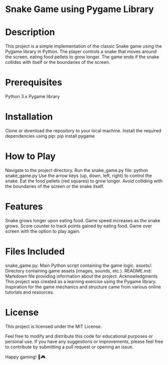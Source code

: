 # Snake Game using Pygame Library

# Description
This project is a simple implementation of the classic Snake game using the Pygame library in Python. The player controls a snake that moves around the screen, eating food pellets to grow longer. The game ends if the snake collides with itself or the boundaries of the screen.

# Prerequisites
Python 3.x
Pygame library

# Installation
Clone or download the repository to your local machine.
Install the required dependencies using pip:
pip install pygame

# How to Play
Navigate to the project directory.
Run the snake_game.py file:
python snake_game.py
Use the arrow keys (up, down, left, right) to control the snake.
Eat the food pellets (red squares) to grow longer.
Avoid colliding with the boundaries of the screen or the snake itself.

# Features
Snake grows longer upon eating food.
Game speed increases as the snake grows.
Score counter to track points gained by eating food.
Game over screen with the option to play again.

# Files Included
snake_game.py: Main Python script containing the game logic.
assets/: Directory containing game assets (images, sounds, etc.).
README.md: Markdown file providing information about the project.
Acknowledgments
This project was created as a learning exercise using the Pygame library.
Inspiration for the game mechanics and structure came from various online tutorials and resources.

# License
This project is licensed under the MIT License.

Feel free to modify and distribute this code for educational purposes or personal use. If you have any suggestions or improvements, please feel free to contribute by submitting a pull request or opening an issue.

Happy gaming! 🐍🎮
